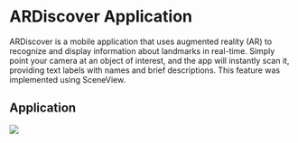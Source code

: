 # ARDiscover Application

ARDiscover is a mobile application that uses augmented reality (AR) to recognize and display information about landmarks in real-time. 
Simply point your camera at an object of interest, and the app will instantly scan it, providing text labels with names and brief descriptions.
This feature was implemented using SceneView.

## Application
![](utils/preview.gif)